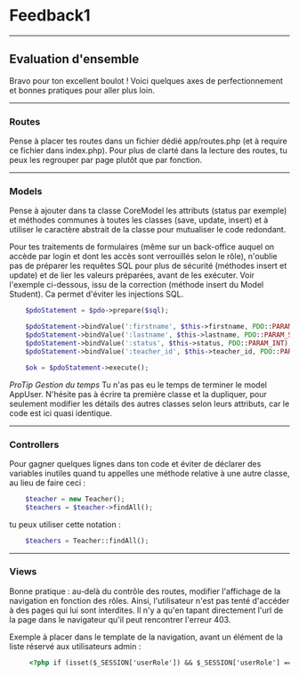 # Feedback1

---

## Evaluation d'ensemble

Bravo pour ton excellent boulot ! Voici quelques axes de perfectionnement et bonnes pratiques pour aller plus loin.

---

### Routes 

Pense à placer tes routes dans un fichier dédié app/routes.php (et à require ce fichier dans index.php).
Pour plus de clarté dans la lecture des routes, tu peux les regrouper par page plutôt que par fonction.

---

### Models

Pense à ajouter dans ta classe CoreModel les attributs (status par exemple) et méthodes communes à toutes les classes (save, update, insert) et à utiliser le caractère abstrait de la classe pour mutualiser le code redondant.

Pour tes traitements de formulaires (même sur un back-office auquel on accède par login et dont les accès sont verrouillés selon le rôle), n'oublie pas de préparer les requêtes SQL pour plus de sécurité (méthodes insert et update) et de lier les valeurs préparées, avant de les exécuter. Voir l'exemple ci-dessous, issu de la correction (méthode insert du Model Student). Ca permet d'éviter les injections SQL.

``` php
    $pdoStatement = $pdo->prepare($sql);

    $pdoStatement->bindValue(':firstname', $this->firstname, PDO::PARAM_STR);
    $pdoStatement->bindValue(':lastname', $this->lastname, PDO::PARAM_STR);
    $pdoStatement->bindValue(':status', $this->status, PDO::PARAM_INT);
    $pdoStatement->bindValue(':teacher_id', $this->teacher_id, PDO::PARAM_INT);

    $ok = $pdoStatement->execute();
```

*ProTip Gestion du temps* 
Tu n'as pas eu le temps de terminer le model AppUser. N'hésite pas à écrire ta première classe et la dupliquer, pour seulement modifier les détails des autres classes selon leurs attributs, car le code est ici quasi identique.

---

### Controllers

Pour gagner quelques lignes dans ton code et éviter de déclarer des variables inutiles quand tu appelles une méthode relative à une autre classe, au lieu de faire ceci :
``` php
    $teacher = new Teacher();
    $teachers = $teacher->findAll();
```

tu peux utiliser cette notation :
``` php
    $teachers = Teacher::findAll();
```

---

### Views

Bonne pratique : au-delà du contrôle des routes, modifier l'affichage de la navigation en fonction des rôles. Ainsi, l'utilisateur n'est pas tenté d'accéder à des pages qui lui sont interdites. Il n'y a qu'en tapant directement l'url de la page dans le navigateur qu'il peut rencontrer l'erreur 403.

Exemple à placer dans le template de la navigation, avant un élément de la liste réservé aux utilisateurs admin :
``` html
     <?php if (isset($_SESSION['userRole']) && $_SESSION['userRole'] == 'admin') : >
```
